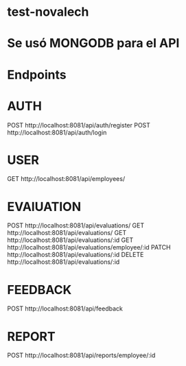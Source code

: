 # test-novalech

# Se usó MONGODB para el API

# Endpoints

# AUTH

POST http://localhost:8081/api/auth/register
POST http://localhost:8081/api/auth/login

# USER

GET http://localhost:8081/api/employees/

# EVAlUATION

POST http://localhost:8081/api/evaluations/
GET http://localhost:8081/api/evaluations/
GET http://localhost:8081/api/evaluations/:id
GET http://localhost:8081/api/evaluations/employee/:id
PATCH http://localhost:8081/api/evaluations/:id
DELETE http://localhost:8081/api/evaluations/:id

# FEEDBACK

POST http://localhost:8081/api/feedback

# REPORT

POST http://localhost:8081/api/reports/employee/:id
